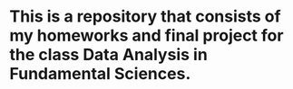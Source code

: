 # This is a repository that consists of my homeworks and final project for the class Data Analysis in Fundamental Sciences.
